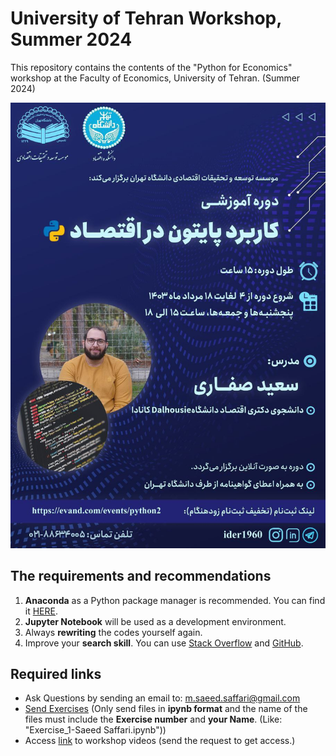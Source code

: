 # University of Tehran Workshop, Summer 2024
This repository contains the contents of the "Python for Economics" workshop at the Faculty of Economics, University of Tehran. (Summer 2024)

<img src = "https://github.com/saeed-saffari/Intro_Py_for_Econ_Workshop_Tehran-Sum2024/blob/main/photo_2024-07-25%2000.55.18.jpeg?raw=true" width="550" >

## The requirements and recommendations

1. **Anaconda** as a Python package manager is recommended. You can find it [HERE](https://www.anaconda.com/download/success).
2. **Jupyter Notebook** will be used as a development environment.
3. Always **rewriting** the codes yourself again.
4. Improve your **search skill**. You can use [Stack Overflow](https://stackoverflow.com/) and [GitHub](https://github.com/).
 
## Required links
-  Ask Questions by sending an email to:  m.saeed.saffari@gmail.com
- [Send Exercises](https://docs.google.com/forms/d/e/1FAIpQLScauGrnBsRyxzLlFgjYoXes3oWUTJTsIGWjGE5egzO2eIli5A/viewform?usp=sf_link) (Only send files in **ipynb format** and the name of the files must include the **Exercise number** and **your Name**. (Like: "Exercise_1-Saeed Saffari.ipynb"))
- Access [link]() to workshop videos (send the request to get access.)
